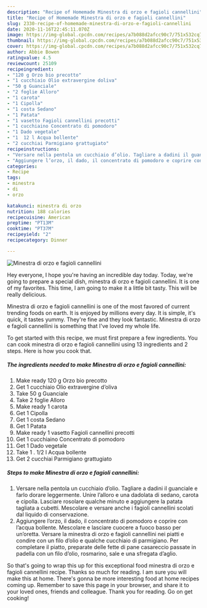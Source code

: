 ```yaml
---
description: "Recipe of Homemade Minestra di orzo e fagioli cannellini"
title: "Recipe of Homemade Minestra di orzo e fagioli cannellini"
slug: 2330-recipe-of-homemade-minestra-di-orzo-e-fagioli-cannellini
date: 2020-11-16T22:45:11.070Z
image: https://img-global.cpcdn.com/recipes/a7b088d2afcc90c7/751x532cq70/minestra-di-orzo-e-fagioli-cannellini-recipe-main-photo.jpg
thumbnail: https://img-global.cpcdn.com/recipes/a7b088d2afcc90c7/751x532cq70/minestra-di-orzo-e-fagioli-cannellini-recipe-main-photo.jpg
cover: https://img-global.cpcdn.com/recipes/a7b088d2afcc90c7/751x532cq70/minestra-di-orzo-e-fagioli-cannellini-recipe-main-photo.jpg
author: Abbie Bowen
ratingvalue: 4.5
reviewcount: 25109
recipeingredient:
- "120 g Orzo bio precotto"
- "1 cucchiaio Olio extravergine doliva"
- "50 g Guanciale"
- "2 foglie Alloro"
- "1 carota"
- "1 Cipolla"
- "1 costa Sedano"
- "1 Patata"
- "1 vasetto Fagioli cannellini precotti"
- "1 cucchiaino Concentrato di pomodoro"
- "1 Dado vegetale"
- "1  12 l Acqua bollente"
- "2 cucchiai Parmigiano grattugiato"
recipeinstructions:
- "Versare nella pentola un cucchiaio d’olio. Tagliare a dadini il guanciale e farlo dorare leggermente. Unire l’alloro e una dadolata di sedano, carota e cipolla. Lasciare rosolare qualche minuto e aggiungere la patata tagliata a cubetti. Mescolare e versare anche i fagioli cannellini scolati dal liquido di conservazione."
- "Aggiungere l’orzo, il dado, il concentrato di pomodoro e coprire con l’acqua bollente. Mescolare e lasciare cuocere a fuoco basso per un’oretta. Versare la minestra di orzo e fagioli cannellini nei piatti e condire con un filo d’olio e qualche cucchiaio di parmigiano. Per completare il piatto, preparate delle fette di pane casareccio passate in padella con un filo d’olio, rosmarino, sale e una sfregata d’aglio."
categories:
- Recipe
tags:
- minestra
- di
- orzo

katakunci: minestra di orzo 
nutrition: 188 calories
recipecuisine: American
preptime: "PT13M"
cooktime: "PT37M"
recipeyield: "2"
recipecategory: Dinner

---
```



![Minestra di orzo e fagioli cannellini](https://img-global.cpcdn.com/recipes/a7b088d2afcc90c7/751x532cq70/minestra-di-orzo-e-fagioli-cannellini-recipe-main-photo.jpg)

Hey everyone, I hope you're having an incredible day today. Today, we're going to prepare a special dish, minestra di orzo e fagioli cannellini. It is one of my favorites. This time, I am going to make it a little bit tasty. This will be really delicious.

Minestra di orzo e fagioli cannellini is one of the most favored of current trending foods on earth. It is enjoyed by millions every day. It is simple, it's quick, it tastes yummy. They're fine and they look fantastic. Minestra di orzo e fagioli cannellini is something that I've loved my whole life.




To get started with this recipe, we must first prepare a few ingredients. You can cook minestra di orzo e fagioli cannellini using 13 ingredients and 2 steps. Here is how you cook that.

<!--inarticleads1-->

##### The ingredients needed to make Minestra di orzo e fagioli cannellini:

1. Make ready 120 g Orzo bio precotto
1. Get 1 cucchiaio Olio extravergine d’oliva
1. Take 50 g Guanciale
1. Take 2 foglie Alloro
1. Make ready 1 carota
1. Get 1 Cipolla
1. Get 1 costa Sedano
1. Get 1 Patata
1. Make ready 1 vasetto Fagioli cannellini precotti
1. Get 1 cucchiaino Concentrato di pomodoro
1. Get 1 Dado vegetale
1. Take 1 . 1/2 l Acqua bollente
1. Get 2 cucchiai Parmigiano grattugiato




<!--inarticleads2-->

##### Steps to make Minestra di orzo e fagioli cannellini:

1. Versare nella pentola un cucchiaio d’olio. Tagliare a dadini il guanciale e farlo dorare leggermente. Unire l’alloro e una dadolata di sedano, carota e cipolla. Lasciare rosolare qualche minuto e aggiungere la patata tagliata a cubetti. Mescolare e versare anche i fagioli cannellini scolati dal liquido di conservazione.
1. Aggiungere l’orzo, il dado, il concentrato di pomodoro e coprire con l’acqua bollente. Mescolare e lasciare cuocere a fuoco basso per un’oretta. Versare la minestra di orzo e fagioli cannellini nei piatti e condire con un filo d’olio e qualche cucchiaio di parmigiano. Per completare il piatto, preparate delle fette di pane casareccio passate in padella con un filo d’olio, rosmarino, sale e una sfregata d’aglio.




So that's going to wrap this up for this exceptional food minestra di orzo e fagioli cannellini recipe. Thanks so much for reading. I am sure you will make this at home. There's gonna be more interesting food at home recipes coming up. Remember to save this page in your browser, and share it to your loved ones, friends and colleague. Thank you for reading. Go on get cooking!
